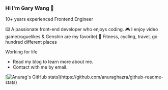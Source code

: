### Hi I'm Gary Wang 👋

10+ years experienced Frontend Engineer 

⌨️ A passionate front-end developer who enjoys coding.
🎮 I enjoy video game(roguelikes & Genshin are my favorite)
🚴 Fitness, cycling, travel, go hundred different places

Working for life

- Read my blog to learn more about me.
- Contact with me by email.

[![Anurag's GitHub stats](https://github-readme-stats.vercel.app/api?username=xwang_)](https://github.com/anuraghazra/github-readme-stats)
